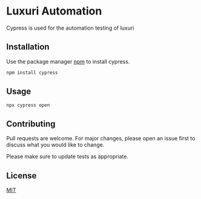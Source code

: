 # Luxuri Automation

Cypress is used for the automation testing of luxuri

## Installation

Use the package manager [npm](https://pip.pypa.io/en/stable/) to install cypress.

```bash
npm install cypress
```

## Usage

`npx cypress open`

## Contributing

Pull requests are welcome. For major changes, please open an issue first
to discuss what you would like to change.

Please make sure to update tests as appropriate.

## License

[MIT](https://choosealicense.com/licenses/mit/)
